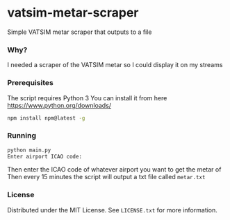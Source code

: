 # vatsim-metar-scraper
Simple VATSIM metar scraper that outputs to a file

### Why?
I needed a scraper of the VATSIM metar so I could display it on my streams

### Prerequisites

The script requires Python 3
You can install it from here https://www.python.org/downloads/
  ```sh
  npm install npm@latest -g
  ```
  
### Running
  ```sh
  python main.py
  Enter airport ICAO code: 
  ```
  Then enter the ICAO code of whatever airport you want to get the metar of
  Then every 15 minutes the script will output a txt file called `metar.txt`
### License

Distributed under the MIT License. See `LICENSE.txt` for more information.
